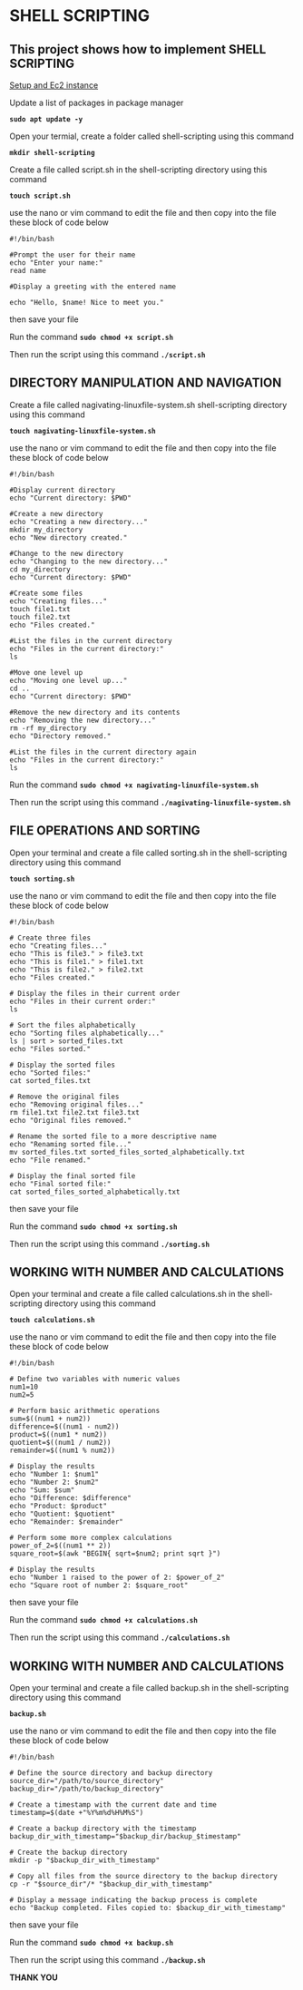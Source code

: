 # SHELL SCRIPTING
 ## **This project shows how to implement SHELL SCRIPTING**

[Setup and Ec2 instance](https://docs.aws.amazon.com/AWSEC2/latest/UserGuide/EC2_GetStarted.html)

 Update a list of packages in package manager

 **`sudo apt update -y`**

 Open your termial, create a folder called shell-scripting using this command 

 **`mkdir shell-scripting`**

Create a file called script.sh in the shell-scripting directory using this command

**`touch script.sh`**

use the nano or vim command to edit the file and then copy into the file these block of code below
```
#!/bin/bash

#Prompt the user for their name
echo "Enter your name:"
read name

#Display a greeting with the entered name

echo "Hello, $name! Nice to meet you."
```

then save your file

Run the command **`sudo chmod +x script.sh`**

Then run the script using this command **`./script.sh`**

## **DIRECTORY MANIPULATION AND NAVIGATION**

Create a file called nagivating-linuxfile-system.sh shell-scripting directory using this command

**`touch nagivating-linuxfile-system.sh`**

use the nano or vim command to edit the file and then copy into the file these block of code below
```
#!/bin/bash

#Display current directory
echo "Current directory: $PWD"

#Create a new directory
echo "Creating a new directory..."
mkdir my_directory
echo "New directory created."

#Change to the new directory
echo "Changing to the new directory..."
cd my_directory
echo "Current directory: $PWD"

#Create some files
echo "Creating files..."
touch file1.txt
touch file2.txt
echo "Files created."

#List the files in the current directory
echo "Files in the current directory:"
ls

#Move one level up
echo "Moving one level up..."
cd ..
echo "Current directory: $PWD"

#Remove the new directory and its contents
echo "Removing the new directory..."
rm -rf my_directory
echo "Directory removed."

#List the files in the current directory again
echo "Files in the current directory:"
ls
```
Run the command **`sudo chmod +x nagivating-linuxfile-system.sh`**

Then run the script using this command **`./nagivating-linuxfile-system.sh`**

## **FILE OPERATIONS AND SORTING**

Open your terminal and create a file called sorting.sh in the shell-scripting directory using this command

**`touch sorting.sh`**

use the nano or vim command to edit the file and then copy into the file these block of code below
```
#!/bin/bash

# Create three files
echo "Creating files..."
echo "This is file3." > file3.txt
echo "This is file1." > file1.txt
echo "This is file2." > file2.txt
echo "Files created."

# Display the files in their current order
echo "Files in their current order:"
ls

# Sort the files alphabetically
echo "Sorting files alphabetically..."
ls | sort > sorted_files.txt
echo "Files sorted."

# Display the sorted files
echo "Sorted files:"
cat sorted_files.txt

# Remove the original files
echo "Removing original files..."
rm file1.txt file2.txt file3.txt
echo "Original files removed."

# Rename the sorted file to a more descriptive name
echo "Renaming sorted file..."
mv sorted_files.txt sorted_files_sorted_alphabetically.txt
echo "File renamed."

# Display the final sorted file
echo "Final sorted file:"
cat sorted_files_sorted_alphabetically.txt

```

then save your file

Run the command **`sudo chmod +x sorting.sh`**

Then run the script using this command **`./sorting.sh`**

## **WORKING WITH NUMBER AND CALCULATIONS**

Open your terminal and create a file called calculations.sh in the shell-scripting directory using this command

**`touch calculations.sh`**

use the nano or vim command to edit the file and then copy into the file these block of code below
```
#!/bin/bash

# Define two variables with numeric values
num1=10
num2=5

# Perform basic arithmetic operations
sum=$((num1 + num2))
difference=$((num1 - num2))
product=$((num1 * num2))
quotient=$((num1 / num2))
remainder=$((num1 % num2))

# Display the results
echo "Number 1: $num1"
echo "Number 2: $num2"
echo "Sum: $sum"
echo "Difference: $difference"
echo "Product: $product"
echo "Quotient: $quotient"
echo "Remainder: $remainder"

# Perform some more complex calculations
power_of_2=$((num1 ** 2))
square_root=$(awk "BEGIN{ sqrt=$num2; print sqrt }")

# Display the results
echo "Number 1 raised to the power of 2: $power_of_2"
echo "Square root of number 2: $square_root"
```

then save your file

Run the command **`sudo chmod +x calculations.sh`**

Then run the script using this command **`./calculations.sh`**

## **WORKING WITH NUMBER AND CALCULATIONS**

Open your terminal and create a file called backup.sh in the shell-scripting directory using this command

**`backup.sh`**

use the nano or vim command to edit the file and then copy into the file these block of code below
```
#!/bin/bash

# Define the source directory and backup directory
source_dir="/path/to/source_directory"
backup_dir="/path/to/backup_directory"

# Create a timestamp with the current date and time
timestamp=$(date +"%Y%m%d%H%M%S")

# Create a backup directory with the timestamp
backup_dir_with_timestamp="$backup_dir/backup_$timestamp"

# Create the backup directory
mkdir -p "$backup_dir_with_timestamp"

# Copy all files from the source directory to the backup directory
cp -r "$source_dir"/* "$backup_dir_with_timestamp"

# Display a message indicating the backup process is complete
echo "Backup completed. Files copied to: $backup_dir_with_timestamp"
```

then save your file

Run the command **`sudo chmod +x backup.sh`**

Then run the script using this command **`./backup.sh`**


**THANK YOU**
